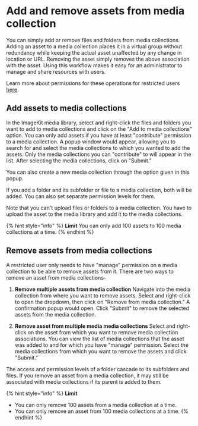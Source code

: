 # Add and remove assets from media collection

You can simply add or remove files and folders from media collections. Adding an asset to a media collection places it in a virtual group without redundancy while keeping the actual asset unaffected by any change in location or URL. Removing the asset simply removes the above association with the asset. Using this workflow makes it easy for an administrator to manage and share resources with users.

Learn more about permissions for these operations for restricted users [here](../collaboration-and-sharing/README.md#permissions).

## Add assets to media collections

In the ImageKit media library, select and right-click the files and folders you want to add to media collections and click on the "Add to media collections" option. You can only add assets if you have at least "contribute" permission to a media collection. A popup window would appear, allowing you to search for and select the media collections to which you wanted to add the assets. Only the media collections you can "contribute" to will appear in the list. After selecting the media collections, click on "Submit." 

You can also create a new media collection through the option given in this popup.

If you add a folder and its subfolder or file to a media collection, both will be added. You can also set separate permission levels for them.

Note that you can't upload files or folders to a media collection. You have to upload the asset to the media library and add it to the media collections.

{% hint style="info" %}
**Limit**
You can only add 100 assets to 100 media collections at a time.
{% endhint %}

## Remove assets from media collections

A restricted user only needs to have "manage" permission on a media collection to be able to remove assets from it. There are two ways to remove an asset from media collections-

1. **Remove multiple assets from media collection**
   Navigate into the media collection from where you want to remove assets. Select and right-click to open the dropdown, then click on "Remove from media collection." A confirmation popup would open. Click "Submit" to remove the selected assets from the media collection.

2. **Remove asset from multiple media media collections**
   Select and right-click on the asset from which you want to remove media collection associations. You can view the list of media collections that the asset was added to and for which you have "manage" permission. Select the media collections from which you want to remove the assets and click "Submit."

The access and permission levels of a folder cascade to its subfolders and files. If you remove an asset from a media collection, it may still be associated with media collections if its parent is added to them.

{% hint style="info" %}
**Limit**
* You can only remove 100 assets from a media collection at a time.
* You can only remove an asset from 100 media collections at a time.
{% endhint %}
